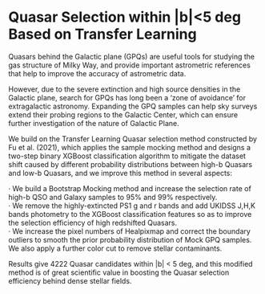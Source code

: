 # Quasar Selection within |b|&lt;5 deg Based on Transfer Learning

Quasars behind the Galactic plane (GPQs) are useful tools for studying the gas structure of Milky Way, and provide important astrometric references that help to improve the accuracy of astrometric data.   
  
However, due to the severe extinction and high source densities in the Galactic plane, search for GPQs has long been a ‘zone of avoidance’ for extragalactic astronomy. Expanding the GPQ samples can help sky surveys extend their probing regions to the Galactic Center, which can ensure further investigation of the nature of Galactic Plane.   
  
We build on the Transfer Learning Quasar selection method constructed by Fu et al. (2021), which applies the sample mocking method and designs a two-step binary XGBoost classification algorithm to mitigate the dataset shift caused by different probability distributions between high-b Quasars and low-b Quasars, and we improve this method in several aspects: 
  
· We build a Bootstrap Mocking method and increase the selection rate of high-b QSO and Galaxy samples to 95% and 99% respectively.   
· We remove the highly-extincted PS1 g and r bands and add UKIDSS J,H,K bands photometry to the XGBoost classification features so as to improve the selection efficiency of high redshifted Quasars.   
· We increase the pixel numbers of Healpixmap and correct the boundary outliers to smooth the prior probability distribution of Mock GPQ samples. We also apply a further color cut to remove stellar contaminants. 
  
Results give 4222 Quasar candidates within |b| < 5 deg, and this modified method is of great scientific value in boosting the Quasar selection efficiency behind dense stellar fields.
